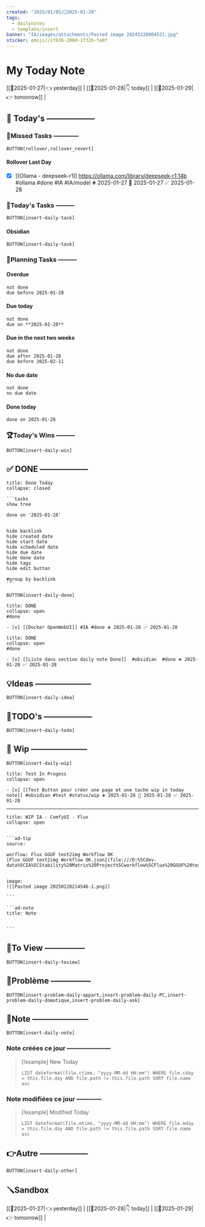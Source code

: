 ```yaml
---
created: "2025/01/05/📒2025-01-28"
tags:
  - dailynotes
  - template/insert
banner: "IA/images/attachments/Pasted image 20241228004521.jpg"
sticker: emoji//1f636-200d-1f32b-fe0f
---
```

# My Today Note

[[📒2025-01-27|👈 yesterday]] | [[📒2025-01-28|👇 today]] | [[📒2025-01-29|👉 tomorrow]] |

## 📅 Today's ——————

### 🥷Missed Tasks ————

`BUTTON[rollover,rollover_revert]`
#### Rollover Last Day
- [x] [[Ollama - deepseek-r1]] https://ollama.com/library/deepseek-r1:14b #ollama #done #IA #IA/model ➕ 2025-01-27 🛫 2025-01-27 ✅ 2025-01-28

### 🚀Today's Tasks ———

 `BUTTON[insert-daily-task]`
 
#### Obsidian

`BUTTON[insert-daily-task]`


### 🚀Planning Tasks ———
#### Overdue
```tasks
not done
due before 2025-01-28
```

#### Due today
```tasks
not done
due on **2025-01-28**
```

#### Due in the next two weeks
```tasks
not done
due after 2025-01-28
due before 2025-02-11
```

#### No due date
```tasks
not done
no due date
```

#### Done today
```tasks
done on 2025-01-28
```



### 🏆Today's Wins ———

`BUTTON[insert-daily-win]`


## ✅ DONE ——————

``````ad-tip
title: Done Today
collapse: closed

```tasks
show tree

done on '2025-01-28'


hide backlink
hide created date
hide start date
hide scheduled date
hide due date
hide done date
hide tags
hide edit button

#group by backlink
```

``````

 `BUTTON[insert-daily-done]`
 

`````ad-done
title: DONE
collapse: open
#done 

- [x] [[Docker OpenWebUI]] #IA #done ➕ 2025-01-28 ✅ 2025-01-28

`````
 

`````ad-done
title: DONE
collapse: open
#done 

- [x] [[Liste dans section daily note Done]]  #obsidian  #done ➕ 2025-01-28 ✅ 2025-01-28

`````


 

## 💡Ideas ———————

 `BUTTON[insert-daily-idea]`
 

## 📎TODO's ——————

`BUTTON[insert-daily-todo]`


## 🚧 Wip ———————

`BUTTON[insert-daily-wip]`
 


`````ad-example
title: Test In Progess
collapse: open

- [x] [[Test Button pour créer une page et une tache wip in today note]] #obsidian #test #status/wip ➕ 2025-01-28 🛫 2025-01-28 ✅ 2025-01-28

`````
 
 
---
 
`````ad-example
title: WIP IA - ComfyUI - Flux
collapse: open


```ad-tip
source: 

worflow: Flux GGUF text2img Workflow OK 
[Flux GGUF text2img Workflow OK.json](file:///D:%5Cdev-data%5CIA%5CStability%20Matrix%20Project%5Cworkflow%5CFlux%20GGUF%20text2img%20Workflow%20OK.json)


image:  
![[Pasted image 20250128214546-1.png]]

```

```ad-note
title: Note
 

```

`````


 

## 👀To View —————

`BUTTON[insert-daily-toview]`


## 🚨Problème —————

`BUTTON[insert-problem-daily-appart,insert-problem-daily-PC,insert-problem-daily-domotique,insert-problem-daily-ask]`


## 📝Note ———————

`BUTTON[insert-daily-note]`


### Note créées ce jour ———————
> [!example] New Today
> ```dataview
> LIST dateformat(file.ctime, "yyyy-MM-dd HH:mm") WHERE file.cday = this.file.day AND file.path != this.file.path SORT file.name asc
> ```
> 
### Note modifiées ce jour ————
> [!example] Modified Today
> ```dataview 
> LIST dateformat(file.mtime, "yyyy-MM-dd HH:mm") WHERE file.mday = this.file.day AND file.path != this.file.path SORT file.name asc
> ```
> 



## 👉Autre ——————

`BUTTON[insert-daily-other]`



## 🪛Sandbox 







[[📒2025-01-27|👈 yesterday]] | [[📒2025-01-28|👇 today]] | [[📒2025-01-29|👉 tomorrow]] |

